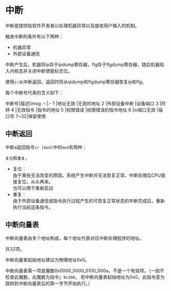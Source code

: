 # 中断

中断是提供给软件开发者以处理机器异常以及接收用户输入的机制。

触发中断的条件有以下两种：

* 机器异常
* 外部设备通信

中断产生后，机器将ip存于ipdump寄存器，flg存于flgdump寄存器，随后机器陷入内核态并关闭中断使能标志位。

使用`ir`从中断返回，返回时将从ipdump和flgdump寄存器恢复ip和flg。

每个中断号代表的含义如下：

中断号|描述|imsg
:-:|:-
1   |地址无效       |无效的地址
2   |外部设备中断    |设备端口
3   |时钟
4   |无效指令       |指令的地址
5   |权限错误       |权限错误的指令地址
6   |io端口无效     |端口号
7~32|保留使用

## 中断返回

中断a返回指令`ir [mod]`中的`mod`有两种：

`复位`和`重复`，

* 复位：  
  由于某些无法改变的原因，系统产生中断并无法恢复正常，中断处理后CPU直接复位，从头再来。  
  也可以用于重新启动
* 重复：  
  由于外部设备通信或指令执行过程产生的可恢复正常状态的中断完成后，重新执行当前这条指令。

## 中断向量表

中断向量表由多个地址构成，每个地址代表对应中断处理程序的地址。

共32项。

中断向量表起始地址建议为物理地址0x0。

中断向量表第一项是魔数0x0000_0000_0100_000a，不是一个有效项。（一般不检查此魔数，此魔数为指令`j 0x100`，
若中断向量表起始地址为0x0，此指令意为跳转到中断向量表后的第一字节开始执行。）
